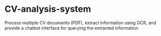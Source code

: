 # CV-analysis-system
Process multiple CV documents (PDF), extract information using OCR, and provide a chatbot interface for querying the extracted information
